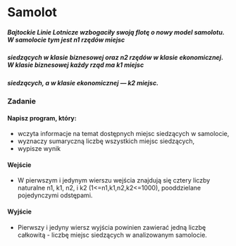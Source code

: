 # Samolot
##### Bajtockie Linie Lotnicze wzbogaciły swoją flotę o nowy model samolotu. W samolocie tym jest n1 rzędów miejsc 
##### siedzących w klasie biznesowej oraz n2 rzędów w klasie ekonomicznej. W klasie biznesowej każdy rząd ma k1 miejsc
##### siedzących, a w klasie ekonomicznej — k2 miejsc.

### Zadanie
#### Napisz program, który:
- wczyta informacje na temat dostępnych miejsc siedzących w samolocie,
- wyznaczy sumaryczną liczbę wszystkich miejsc siedzących,
- wypisze wynik
#### Wejście
- W pierwszym i jedynym wierszu wejścia znajdują się cztery liczby naturalne n1, k1, n2, i k2 (1<=n1,k1,n2,k2<=1000), pooddzielane pojedynczymi odstępami.

#### Wyjście
- Pierwszy i jedyny wiersz wyjścia powinien zawierać jedną liczbę całkowitą - liczbę miejsc siedzących w analizowanym samolocie.
